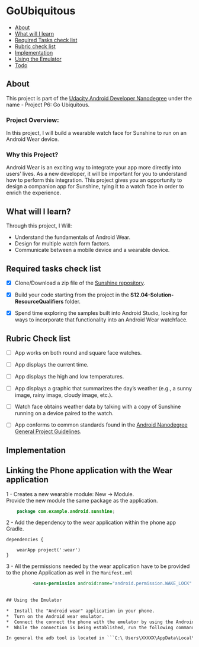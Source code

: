 # GoUbiquitous

* [About](#about)
* [What will I learn](#what-will-i-learn)
* [Required Tasks check list](#required-tasks-check-list)
* [Rubric check list](#rubric-check-list)
* [Implementation](#implementation)
* [Using the Emulator](#using-the-emulator)
* [Todo](#todo)


## About

This project is part of the [Udacity Android Developer Nanodegree](https://www.udacity.com/course/android-developer-nanodegree-by-google--nd801) under the name - Project P6: Go Ubiquitous.

### Project Overview:
In this project, I  will build a wearable watch face for Sunshine to run on an Android Wear device.

### Why this Project?
Android Wear is an exciting way to integrate your app more directly into users’ lives. As a new developer, it will be important for you to understand how to perform this integration. This project gives you an opportunity to design a companion app for Sunshine, tying it to a watch face in order to enrich the experience.

## What will I learn?

Through this project, I Will:

* Understand the fundamentals of Android Wear.
* Design for multiple watch form factors.
* Communicate between a mobile device and a wearable device.


## Required tasks check list

- [x] Clone/Download a zip file of the [Sunshine repository](https://github.com/udacity/ud851-Sunshine/tree/student).
- [x] Build your code starting from the project in the **S12.04-Solution-ResourceQualifiers** folder.
- [x] Spend time exploring the samples built into Android Studio, looking for ways to incorporate that functionality into an Android Wear watchface.


## Rubric Check list
- [ ] App works on both round and square face watches.
- [ ] App displays the current time.
- [ ] App displays the high and low temperatures.
- [ ] App displays a graphic that summarizes the day’s weather (e.g., a sunny image, rainy image, cloudy image, etc.).
- [ ] Watch face obtains weather data by talking with a copy of Sunshine running on a device paired to the watch.
- [ ] App conforms to common standards found in the [Android Nanodegree General Project Guidelines](http://udacity.github.io/android-nanodegree-guidelines/core.html).


## Implementation


Linking the Phone application with the Wear application
-------------------------------------------------------

1 - Creates a new wearable module: New -> Module.  
    Provide the new module the same package as the application.  
```java
    package com.example.android.sunshine;
```



2 - Add the dependency to the wear application within the phone app Gradle.
```
dependencies {
    
    wearApp project(':wear')
}
```
    
    

3 - All the permissions needed by the wear application have to be provided to the phone Application as well in the ```Manifest.xml```  

```xml
          <uses-permission android:name="android.permission.WAKE_LOCK" />``` 
 
 
## Using the Emulator

*  Install the "Android wear" application in your phone.
*  Turn on the Android wear emulator.
*  Connect the connect the phone with the emulator by using the Android wear application.
*  While the connection is being established, run the following command in the terminal console:  ```adb -d forward tcp:5601 tcp:5601``` command

In general the adb tool is located in ```C:\ Users\XXXXX\AppData\Local\Android\sdk\platform-tools\```


